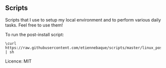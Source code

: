 ## Scripts

Scripts that I use to setup my local environment and to perform various daily tasks. Feel free to use them!

To run the post-install script:
```
\curl https://raw.githubusercontent.com/etiennebaque/scripts/master/linux_postinstall.sh | sh
```

Licence: MIT

